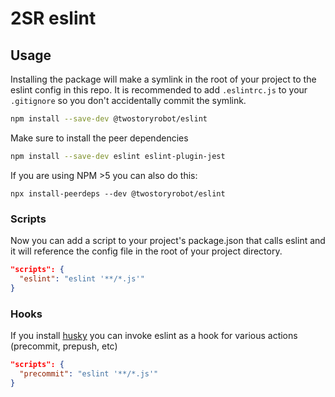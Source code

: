 # 2SR eslint

## Usage

Installing the package will make a symlink in the root of your project to the
eslint config in this repo. It is recommended to add `.eslintrc.js` to your
`.gitignore` so you don't accidentally commit the symlink.

```bash
npm install --save-dev @twostoryrobot/eslint
```

Make sure to install the peer dependencies

```bash
npm install --save-dev eslint eslint-plugin-jest
```

If you are using NPM >5 you can also do this:

    npx install-peerdeps --dev @twostoryrobot/eslint

### Scripts

Now you can add a script to your project's package.json that calls eslint and
it will reference the config file in the root of your project directory.

```json
"scripts": {
  "eslint": "eslint '**/*.js'"
}
```

### Hooks

If you install [husky](https://github.com/typicode/husky) you can invoke eslint
as a hook for various actions (precommit, prepush, etc)

```json
"scripts": {
  "precommit": "eslint '**/*.js'"
}
```

